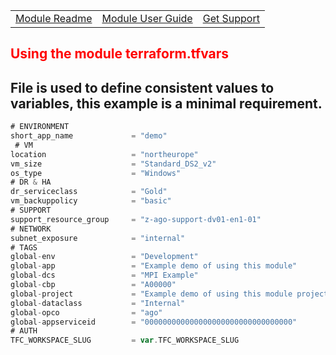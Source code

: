 ||||
|:--|:--|:--
|[Module Readme](https://github.axa.com/ago-sharedtferegistry/terraform-azure-vm/blob/master/README.md)|[Module User Guide](../)|[Get Support](https://confluence.axa.com/confluence/x/L49iDw)|
##
## <font color="red"><b>Using the module terraform.tfvars</b></font>
File is used to define consistent values to variables, this example is a minimal requirement.
---
```go
# ENVIRONMENT
short_app_name             = "demo"
 # VM
location                   = "northeurope"
vm_size                    = "Standard_DS2_v2"
os_type                    = "Windows"
# DR & HA
dr_serviceclass            = "Gold"
vm_backuppolicy            = "basic"
# SUPPORT
support_resource_group     = "z-ago-support-dv01-en1-01"
# NETWORK
subnet_exposure            = "internal"
# TAGS
global-env                 = "Development"
global-app                 = "Example demo of using this module"
global-dcs                 = "MPI Example"
global-cbp                 = "A00000"
global-project             = "Example demo of using this module project tag"
global-dataclass           = "Internal"
global-opco                = "ago"
global-appserviceid        = "000000000000000000000000000000000"
# AUTH
TFC_WORKSPACE_SLUG         = var.TFC_WORKSPACE_SLUG
```